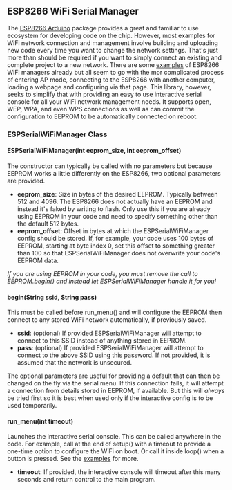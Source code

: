 ## ESP8266 WiFi Serial Manager

The [ESP8266 Arduino](https://github.com/esp8266/Arduino) package provides a great and familiar to use ecosystem for developing code on the chip. However, most examples for WiFi network connection and management involve building and uploading new code every time you want to change the network settings. That's just more than should be required if you want to simply connect an existing and complete project to a new network. There are some [examples](https://github.com/tzapu/WiFiManager) of ESP8266 WiFi managers already but all seem to go with the mor complicated process of entering AP mode, connecting to the ESP8266 with another computer, loading a webpage and configuring via that page. This library, however, seeks to simplify that with providing an easy to use interactive serial console for all your WiFi network management needs. It supports open, WEP, WPA, and even WPS connections as well as can commit the configuration to EEPROM to be automatically connected on reboot.

### ESPSerialWiFiManager Class

#### ESPSerialWiFiManager(int eeprom_size, int eeprom_offset)

The constructor can typically be called with no parameters but because EEPROM works a little differently on the ESP8266, two optional parameters are provided.

- **eeprom_size**: Size in bytes of the desired EEPROM. Typically between 512 and 4096. The ESP8266 does not actually have an EEPROM and instead it's faked by writing to flash. Only use this if you are already using EEPROM in your code and need to specify something other than the default 512 bytes.
- **eeprom_offset**: Offset in bytes at which the ESPSerialWiFiManager config should be stored. If, for example, your code uses 100 bytes of EEPROM, starting at byte index 0, set this offset to something greater than 100 so that ESPSerialWiFiManager does not overwrite your code's EEPROM data.

*If you are using EEPROM in your code, you must remove the call to EEPROM.begin() and instead let ESPSerialWiFiManager handle it for you!*

#### begin(String ssid, String pass)

This must be called before run_menu() and will configure the EEPROM then connect to any stored WiFi network automatically, if previously saved.

- **ssid**: (optional) If provided ESPSerialWiFiManager will attempt to connect to this SSID instead of anything stored in EEPROM. 
- **pass**: (optional) If provided ESPSerialWiFiManager will attempt to connect to the above SSID using this password. If not provided, it is assumed that the network is unsecured. 

The optional parameters are useful for providing a default that can then be changed on the fly via the serial menu. If this connection fails, it will attempt a connection from details stored in EEPROM, if available. But this will *always* be tried first so it is best when used only if the interactive config is to be used temporarily. 

#### run_menu(int timeout)

Launches the interactive serial console. This can be called anywhere in the code. For example, call at the end of setup() with a timeout to provide a one-time option to configure the WiFi on boot. Or call it inside loop() when a button is pressed. See the [examples](https://github.com/ManiacalLabs/ESPSerialWiFiManager/tree/master/examples) for more.

- **timeout**: If provided, the interactive console will timeout after this many seconds and return control to the main program.
